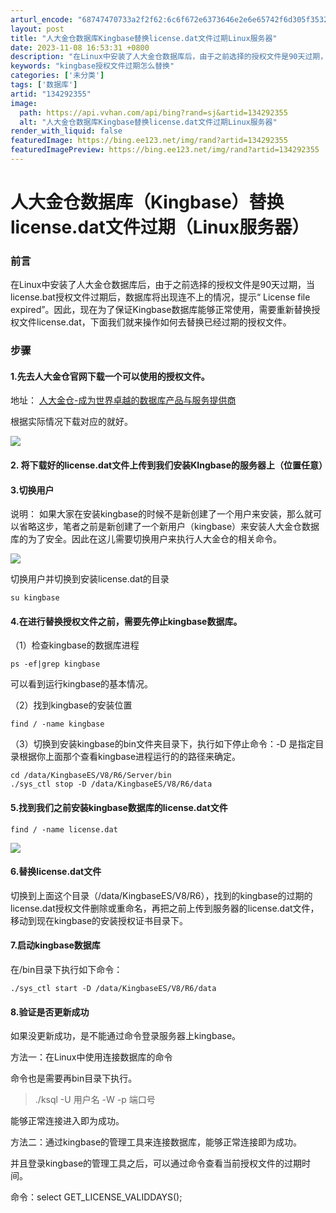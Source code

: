 ```yaml
---
arturl_encode: "68747470733a2f2f62:6c6f672e6373646e2e6e65742f6d305f35323938353038372f:61727469636c652f64657461696c732f313334323932333535"
layout: post
title: "人大金仓数据库Kingbase替换license.dat文件过期Linux服务器"
date: 2023-11-08 16:53:31 +0800
description: "在Linux中安装了人大金仓数据库后，由于之前选择的授权文件是90天过期，当license.bat授"
keywords: "kingbase授权文件过期怎么替换"
categories: ['未分类']
tags: ['数据库']
artid: "134292355"
image:
  path: https://api.vvhan.com/api/bing?rand=sj&artid=134292355
  alt: "人大金仓数据库Kingbase替换license.dat文件过期Linux服务器"
render_with_liquid: false
featuredImage: https://bing.ee123.net/img/rand?artid=134292355
featuredImagePreview: https://bing.ee123.net/img/rand?artid=134292355
---
```


# 人大金仓数据库（Kingbase）替换license.dat文件过期（Linux服务器）

### 前言

在Linux中安装了人大金仓数据库后，由于之前选择的授权文件是90天过期，当license.bat授权文件过期后，数据库将出现连不上的情况，提示“ License file expired”。因此，现在为了保证Kingbase数据库能够正常使用，需要重新替换授权文件license.dat，下面我们就来操作如何去替换已经过期的授权文件。

### 步骤

#### 1.先去人大金仓官网下载一个可以使用的授权文件。

地址：
[人大金仓-成为世界卓越的数据库产品与服务提供商](https://www.kingbase.com.cn/xzzx/index.htm "人大金仓-成为世界卓越的数据库产品与服务提供商")

根据实际情况下载对应的就好。

![](https://i-blog.csdnimg.cn/blog_migrate/0cfba8d0e54211929253691fca82b7ca.png)

#### 2. 将下载好的license.dat文件上传到我们安装KIngbase的服务器上（位置任意）

#### 3.切换用户

说明：
如果大家在安装kingbase的时候不是新创建了一个用户来安装，那么就可以省略这步，笔者之前是新创建了一个新用户（kingbase）来安装人大金仓数据库的为了安全。因此在这儿需要切换用户来执行人大金仓的相关命令。

![](https://i-blog.csdnimg.cn/blog_migrate/c9cf9fba6fe78b78800259a7d77d3e47.png)

切换用户并切换到安装license.dat的目录

```
su kingbase
```

#### 4.在进行替换授权文件之前，需要先停止kingbase数据库。

（1）检查kingbase的数据库进程

```
ps -ef|grep kingbase

```

可以看到运行kingbase的基本情况。

（2）找到kingbase的安装位置

```
find / -name kingbase
```

（3）切换到安装kingbase的bin文件夹目录下，执行如下停止命令：-D 是指定目录根据你上面那个查看kingbase进程运行的的路径来确定。

```
cd /data/KingbaseES/V8/R6/Server/bin
./sys_ctl stop -D /data/KingbaseES/V8/R6/data

```

#### 5.找到我们之前安装kingbase数据库的license.dat文件

```
find / -name license.dat
```

![](https://i-blog.csdnimg.cn/blog_migrate/ba6331e38035d0c7384e3c50f40ff0e8.png)

#### 6.替换license.dat文件

切换到上面这个目录（/data/KingbaseES/V8/R6），找到的kingbase的过期的license.dat授权文件删除或重命名，再把之前上传到服务器的license.dat文件，移动到现在kingbase的安装授权证书目录下。

#### 7.启动kingbase数据库

在/bin目录下执行如下命令：

```
./sys_ctl start -D /data/KingbaseES/V8/R6/data
```

#### 8.验证是否更新成功

如果没更新成功，是不能通过命令登录服务器上kingbase。

方法一：在Linux中使用连接数据库的命令

命令也是需要再bin目录下执行。

> ./ksql -U 用户名 -W -p 端口号

能够正常连接进入即为成功。

方法二：通过kingbase的管理工具来连接数据库，能够正常连接即为成功。

并且登录kingbase的管理工具之后，可以通过命令查看当前授权文件的过期时间。

命令：select GET\_LICENSE\_VALIDDAYS();